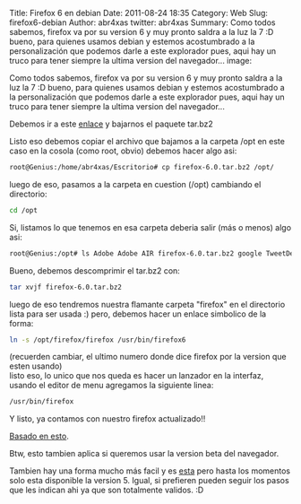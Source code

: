 Title: Firefox 6 en debian
Date: 2011-08-24 18:35
Category: Web
Slug: firefox6-debian
Author: abr4xas
twitter: abr4xas
Summary: Como todos sabemos, firefox va por su version 6 y muy pronto saldra a la luz
la 7 :D bueno, para quienes usamos debian y estemos acostumbrado a la
personalización que podemos darle a este explorador pues, aqui hay un
truco para tener siempre la ultima version del navegador...
image: 

Como todos sabemos, firefox va por su version 6 y muy pronto saldra a la luz
la 7 :D bueno, para quienes usamos debian y estemos acostumbrado a la
personalización que podemos darle a este explorador pues, aqui hay un
truco para tener siempre la ultima version del navegador...

Debemos ir a este
[enlace](http://www.mozilla.com/es-ES/download/?product=firefox-6.0&os=linux&lang=es-ES "http://www.mozilla.com/es-ES/firefox/")
y bajarnos el paquete tar.bz2

Listo eso debemos copiar el archivo que bajamos a la carpeta /opt en
este caso en la cosola (como root, obvio) debemos hacer algo asi:

```bash
root@Genius:/home/abr4xas/Escritorio# cp firefox-6.0.tar.bz2 /opt/
```

luego de eso, pasamos a la carpeta en cuestion (/opt) cambiando el
directorio:

```bash
cd /opt
```

Si, listamos lo que tenemos en esa carpeta deberia salir (más o menos)
algo asi:  

```bash
root@Genius:/opt# ls Adobe Adobe AIR firefox-6.0.tar.bz2 google TweetDeck
```
Bueno, debemos descomprimir el tar.bz2 con:  
```bash
tar xvjf firefox-6.0.tar.bz2
```

luego de eso tendremos nuestra flamante carpeta "firefox" en el
directorio lista para ser usada :) pero, debemos hacer un enlace
simbolico de la forma:  
```bash
ln -s /opt/firefox/firefox /usr/bin/firefox6
```
(recuerden cambiar, el ultimo numero donde dice firefox por la version
que esten usando)  
listo eso, lo unico que nos queda es hacer un lanzador en la interfaz,
usando el editor de menu agregamos la siguiente linea:  
```bash
/usr/bin/firefox
```
Y listo, ya contamos con nuestro firefox actualizado!!

[Basado en
esto](http://debiansick.wordpress.com/2011/03/23/firefox-4-en-debian-lennysqueezewhezzy/ "Firefox 4 en Debian Lenny/Squeeze/Wheezy").

Btw, esto tambien aplica si queremos usar la version beta del navegador.

Tambien hay una forma mucho más facil y es
[esta](http://ubuntu308.wordpress.com/2010/11/27/instalar-firefox-en-debian-squeeze-forma-facil/ "http://ubuntu308.wordpress.com/2010/11/27/instalar-firefox-en-debian-squeeze-forma-facil/")
pero hasta los momentos solo esta disponible la version 5. Igual, si
prefieren pueden seguir los pasos que les indican ahi ya que son
totalmente validos. :D
